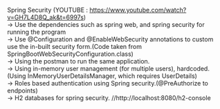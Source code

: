 Spring Security (YOUTUBE : https://www.youtube.com/watch?v=GH7L4D8Q_ak&t=6997s)<br/>
-> Use the dependencies such as spring web, and spring security for running the program<br/>
-> Use @Configuration and @EnableWebSecurity annotations to custom use the in-built security form.(Code taken from SpringBootWebSecurityConfiguration.class)<br/>
-> Using the postman to run the same application.<br/>
-> Using in-memory user management (for multiple users), hardcoded. (Using InMemoryUserDetailsManager, which requires UserDetails)<br/>
-> Roles based authentication using Spring security.(@PreAuthorize to endpoints)<br/>
-> H2 databases for spring security. //http://localhost:8080/h2-console<br/>
